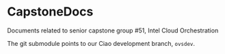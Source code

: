 # CapstoneDocs
Documents related to senior capstone group #51, Intel Cloud Orchestration

The git submodule points to our Ciao development branch, `ovsdev`. 
